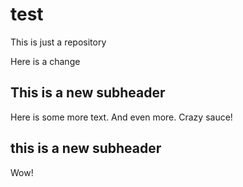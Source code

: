 # test
This is just a repository

Here is a change

## This is a new subheader

Here is some more text. And even more. Crazy sauce!

## this is a new subheader

Wow!